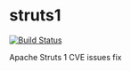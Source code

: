 # struts1
[![Build Status](https://travis-ci.org/lawrencexu/struts1.svg?branch=struts_1.3.5)](https://travis-ci.org/lawrencexu/struts1.svg?branch=struts_1.3.5)

Apache Struts 1 CVE issues fix
